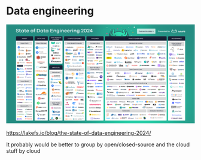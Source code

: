 # Data engineering

![a](img/2025-02-01-15-35-52.png)

<https://lakefs.io/blog/the-state-of-data-engineering-2024/>

It probably would be better to group by open/closed-source and the cloud stuff by cloud
